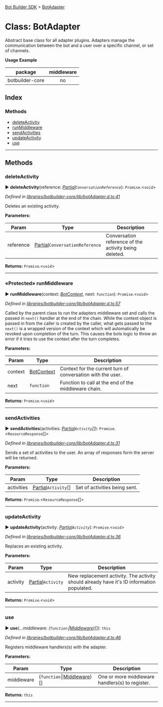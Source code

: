 [Bot Builder SDK](../README.md) > [BotAdapter](../classes/botbuilder.botadapter.md)



# Class: BotAdapter


Abstract base class for all adapter plugins. Adapters manage the communication between the bot and a user over a specific channel, or set of channels.

**Usage Example**

<table>

<thead>

<tr>

<th>package</th>

<th style="text-align:center">middleware</th>

</tr>

</thead>

<tbody>

<tr>

<td>botbuilder-core</td>

<td style="text-align:center">no</td>

</tr>

</tbody>

</table>

## Index

### Methods

* [deleteActivity](botbuilder.botadapter.md#deleteactivity)
* [runMiddleware](botbuilder.botadapter.md#runmiddleware)
* [sendActivities](botbuilder.botadapter.md#sendactivities)
* [updateActivity](botbuilder.botadapter.md#updateactivity)
* [use](botbuilder.botadapter.md#use)



---
## Methods
<a id="deleteactivity"></a>

###  deleteActivity

► **deleteActivity**(reference: *[Partial]()`ConversationReference`*): `Promise`.<`void`>



*Defined in [libraries/botbuilder-core/lib/botAdapter.d.ts:41](https://github.com/Microsoft/botbuilder-js/blob/d288851/libraries/botbuilder-core/lib/botAdapter.d.ts#L41)*



Deletes an existing activity.


**Parameters:**

| Param | Type | Description |
| ------ | ------ | ------ |
| reference | [Partial]()`ConversationReference`   |  Conversation reference of the activity being deleted. |





**Returns:** `Promise`.<`void`>





___

<a id="runmiddleware"></a>

### «Protected» runMiddleware

► **runMiddleware**(context: *[BotContext](botbuilder.botcontext.md)*, next: *`function`*): `Promise`.<`void`>



*Defined in [libraries/botbuilder-core/lib/botAdapter.d.ts:57](https://github.com/Microsoft/botbuilder-js/blob/d288851/libraries/botbuilder-core/lib/botAdapter.d.ts#L57)*



Called by the parent class to run the adapters middleware set and calls the passed in `next()` handler at the end of the chain. While the context object is passed in from the caller is created by the caller, what gets passed to the `next()` is a wrapped version of the context which will automatically be revoked upon completion of the turn. This causes the bots logic to throw an error if it tries to use the context after the turn completes.


**Parameters:**

| Param | Type | Description |
| ------ | ------ | ------ |
| context | [BotContext](botbuilder.botcontext.md)   |  Context for the current turn of conversation with the user. |
| next | `function`   |  Function to call at the end of the middleware chain. |





**Returns:** `Promise`.<`void`>





___

<a id="sendactivities"></a>

###  sendActivities

► **sendActivities**(activities: *[Partial]()`Activity`[]*): `Promise`.<`ResourceResponse`[]>



*Defined in [libraries/botbuilder-core/lib/botAdapter.d.ts:31](https://github.com/Microsoft/botbuilder-js/blob/d288851/libraries/botbuilder-core/lib/botAdapter.d.ts#L31)*



Sends a set of activities to the user. An array of responses form the server will be returned.


**Parameters:**

| Param | Type | Description |
| ------ | ------ | ------ |
| activities | [Partial]()`Activity`[]   |  Set of activities being sent. |





**Returns:** `Promise`.<`ResourceResponse`[]>





___

<a id="updateactivity"></a>

###  updateActivity

► **updateActivity**(activity: *[Partial]()`Activity`*): `Promise`.<`void`>



*Defined in [libraries/botbuilder-core/lib/botAdapter.d.ts:36](https://github.com/Microsoft/botbuilder-js/blob/d288851/libraries/botbuilder-core/lib/botAdapter.d.ts#L36)*



Replaces an existing activity.


**Parameters:**

| Param | Type | Description |
| ------ | ------ | ------ |
| activity | [Partial]()`Activity`   |  New replacement activity. The activity should already have it's ID information populated. |





**Returns:** `Promise`.<`void`>





___

<a id="use"></a>

###  use

► **use**(...middleware: *(`function`⎮[Middleware]())[]*): `this`



*Defined in [libraries/botbuilder-core/lib/botAdapter.d.ts:46](https://github.com/Microsoft/botbuilder-js/blob/d288851/libraries/botbuilder-core/lib/botAdapter.d.ts#L46)*



Registers middleware handlers(s) with the adapter.


**Parameters:**

| Param | Type | Description |
| ------ | ------ | ------ |
| middleware | (`function`⎮[Middleware]())[]   |  One or more middleware handlers(s) to register. |





**Returns:** `this`





___



